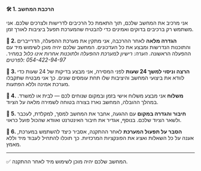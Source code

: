 
<b>🛠️ 1. הרכבת המחשב</b>

אני מרכיב את המחשב שלכם, תוך התאמת כל הרכיבים לדרישות ולצרכים שלכם. אני משתמש רק ברכיבים בדוקים ואמינים כדי להבטיח שהמערכת תפעל ביציבות לאורך זמן.

<b>🧰 2. הגדרה מלאה</b>
לאחר ההרכבה, אני מתקין את מערכת ההפעלה, הדרייברים והתוכנות הנדרשות ומבצע את כל העדכונים. המחשב שלכם יהיה מוכן לשימוש מיד עם ההפעלה הראשונה.
*הערה: רישיון למערכת ההפעלה ולתוכנות אחרות אינו כלול במחיר. לפרטים: ‎054-422-94-97*

<b>🧪 3. הרצה וניסוי למשך 24 שעות</b>
לפני המסירה, אני מבצע בדיקות של 24 שעות כדי לוודא את ביצועי המחשב והיציבות שלו תחת עומסים שונים. כך אני מבטיח שתקבלו מערכת אמינה וללא הפתעות.

<b>🚚 4. משלוח</b>
אני מבצע משלוח אישי בזמן ובמקום שנוחים לכם — לבית או למשרד. במהלך ההובלה, המחשב נארז בצורה בטוחה לשמירה מלאה על הציוד.

<b>🔌 5. חיבור והגדרה במקום</b>
עם ההגעה, אחבר את המחשב למסך, למקלדת, לעכבר ולשאר הציוד שלכם. בנוסף, אגדיר את חיבור האינטרנט ואוודא שהכול פועל כראוי.

<b>🧭 6. הסבר על תפעול המערכת</b>
לאחר ההתקנה, אסביר כיצד להשתמש במערכת, אענה על כל השאלות ואציג את הפונקציות המרכזיות. כך תוכלו להתחיל לעבוד מיד וללא מאמץ.

---

✅ המחשב שלכם יהיה מוכן לשימוש מיד לאחר ההתקנה.

